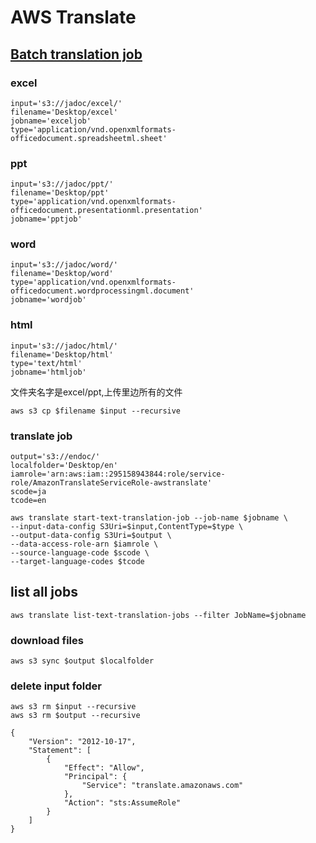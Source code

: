 # AWS Translate


## [Batch translation job](https://docs.aws.amazon.com/cli/latest/reference/translate/start-text-translation-job.html)


### excel
```
input='s3://jadoc/excel/'
filename='Desktop/excel'
jobname='exceljob'
type='application/vnd.openxmlformats-officedocument.spreadsheetml.sheet'
```

### ppt

```
input='s3://jadoc/ppt/'
filename='Desktop/ppt'
type='application/vnd.openxmlformats-officedocument.presentationml.presentation'
jobname='pptjob'
```
### word
```
input='s3://jadoc/word/'
filename='Desktop/word'
type='application/vnd.openxmlformats-officedocument.wordprocessingml.document'
jobname='wordjob'
```
### html
```
input='s3://jadoc/html/'
filename='Desktop/html'
type='text/html'
jobname='htmljob'
```
文件夹名字是excel/ppt,上传里边所有的文件
```
aws s3 cp $filename $input --recursive
```
### translate job
```
output='s3://endoc/'
localfolder='Desktop/en'
iamrole='arn:aws:iam::295158943844:role/service-role/AmazonTranslateServiceRole-awstranslate'
scode=ja
tcode=en

```
```
aws translate start-text-translation-job --job-name $jobname \
--input-data-config S3Uri=$input,ContentType=$type \
--output-data-config S3Uri=$output \
--data-access-role-arn $iamrole \
--source-language-code $scode \
--target-language-codes $tcode

```

## list all jobs

```
aws translate list-text-translation-jobs --filter JobName=$jobname
```
### download files


```
aws s3 sync $output $localfolder
```
### delete input folder
```
aws s3 rm $input --recursive
aws s3 rm $output --recursive
```

```
{
    "Version": "2012-10-17",
    "Statement": [
        {
            "Effect": "Allow",
            "Principal": {
                "Service": "translate.amazonaws.com"
            },
            "Action": "sts:AssumeRole"
        }
    ]
}
```

